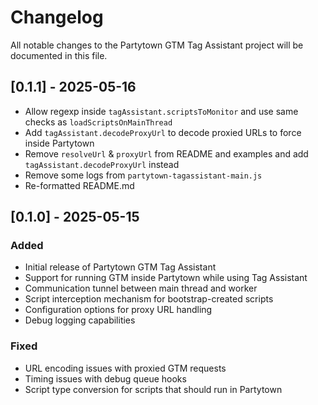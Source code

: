 # Changelog

All notable changes to the Partytown GTM Tag Assistant project will be documented in this file.


## [0.1.1] - 2025-05-16

- Allow regexp inside `tagAssistant.scriptsToMonitor` and use same checks as `loadScriptsOnMainThread`
- Add `tagAssistant.decodeProxyUrl` to decode proxied URLs to force inside Partytown
- Remove `resolveUrl` & `proxyUrl` from README and examples and add `tagAssistant.decodeProxyUrl` instead
- Remove some logs from `partytown-tagassistant-main.js`
- Re-formatted README.md

## [0.1.0] - 2025-05-15

### Added
- Initial release of Partytown GTM Tag Assistant
- Support for running GTM inside Partytown while using Tag Assistant
- Communication tunnel between main thread and worker 
- Script interception mechanism for bootstrap-created scripts
- Configuration options for proxy URL handling
- Debug logging capabilities

### Fixed
- URL encoding issues with proxied GTM requests
- Timing issues with debug queue hooks
- Script type conversion for scripts that should run in Partytown
